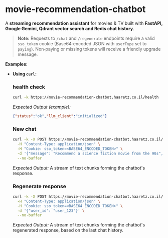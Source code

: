 # movie-recommendation-chatbot

A **streaming recommendation assistant** for movies & TV built with **FastAPI, Google Gemini, Qdrant vector search and Redis chat history**.

> **Note:** Requests to `/chat` and `/regenerate` endpoints require a valid `sso_token` cookie (Base64‑encoded JSON with `userType` set to `paying`). Non‑paying or missing tokens will receive a friendly upgrade message.

**Examples:**

* **Using `curl`:**

  ### health check

  ```bash
  curl -k https://movie-recommendation-chatbot.haaretz.co.il/health
  ```

  *Expected Output (example):*

  ```json
  {"status":"ok","llm_client":"initialized"}
  ```

  ### New chat

  ```bash
  curl -k -X POST https://movie-recommendation-chatbot.haaretz.co.il/chat \
    -H "Content-Type: application/json" \
    -H "Cookie: sso_token=<BASE64_ENCODED_TOKEN>" \
    -d '{"message": "Recommend a science fiction movie from the 90s", "user_id": "user_123"}' \
    --no-buffer
  ```

  *Expected Output:* A stream of text chunks forming the chatbot's response.

  ### Regenerate response

  ```bash
  curl -k -X POST https://movie-recommendation-chatbot.haaretz.co.il/regenerate \
    -H "Content-Type: application/json" \
    -H "Cookie: sso_token=<BASE64_ENCODED_TOKEN>" \
    -d '{"user_id": "user_123"}' \
    --no-buffer
  ```

  *Expected Output:* A stream of text chunks forming the chatbot's regenerated response, based on the last chat history.
